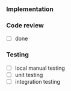 ### Implementation
<!--
 - Explain the main implementation steps with some details
-->

### Code review
* [ ] done

### Testing
* [ ] local manual testing
* [ ] unit testing
* [ ] integration testing
